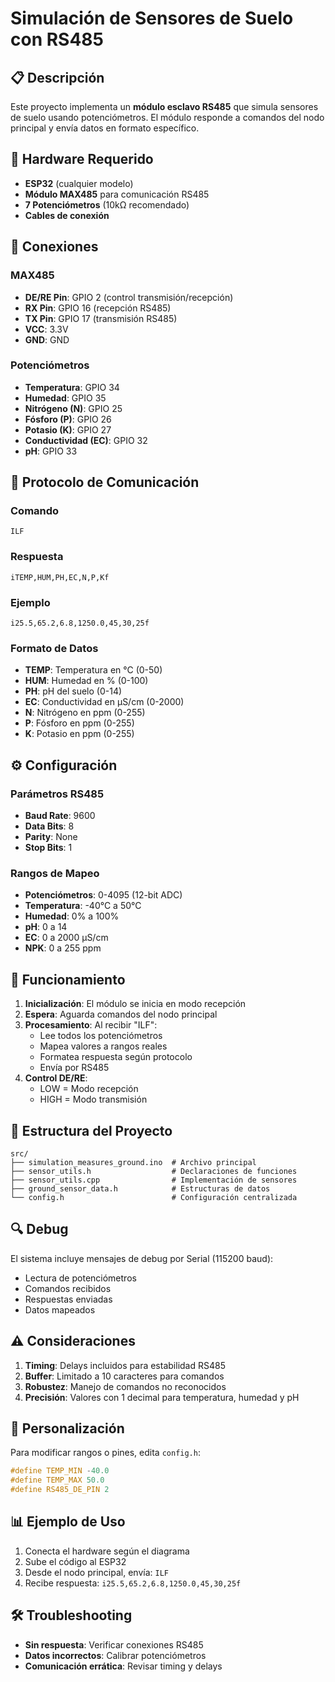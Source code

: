 # Simulación de Sensores de Suelo con RS485

## 📋 Descripción

Este proyecto implementa un **módulo esclavo RS485** que simula sensores de suelo usando potenciómetros. El módulo responde a comandos del nodo principal y envía datos en formato específico.

## 🔧 Hardware Requerido

- **ESP32** (cualquier modelo)
- **Módulo MAX485** para comunicación RS485
- **7 Potenciómetros** (10kΩ recomendado)
- **Cables de conexión**

## 📍 Conexiones

### MAX485

- **DE/RE Pin**: GPIO 2 (control transmisión/recepción)
- **RX Pin**: GPIO 16 (recepción RS485)
- **TX Pin**: GPIO 17 (transmisión RS485)
- **VCC**: 3.3V
- **GND**: GND

### Potenciómetros

- **Temperatura**: GPIO 34
- **Humedad**: GPIO 35
- **Nitrógeno (N)**: GPIO 25
- **Fósforo (P)**: GPIO 26
- **Potasio (K)**: GPIO 27
- **Conductividad (EC)**: GPIO 32
- **pH**: GPIO 33

## 📡 Protocolo de Comunicación

### Comando

```
ILF
```

### Respuesta

```
iTEMP,HUM,PH,EC,N,P,Kf
```

### Ejemplo

```
i25.5,65.2,6.8,1250.0,45,30,25f
```

### Formato de Datos

- **TEMP**: Temperatura en °C (0-50)
- **HUM**: Humedad en % (0-100)
- **PH**: pH del suelo (0-14)
- **EC**: Conductividad en μS/cm (0-2000)
- **N**: Nitrógeno en ppm (0-255)
- **P**: Fósforo en ppm (0-255)
- **K**: Potasio en ppm (0-255)

## ⚙️ Configuración

### Parámetros RS485

- **Baud Rate**: 9600
- **Data Bits**: 8
- **Parity**: None
- **Stop Bits**: 1

### Rangos de Mapeo

- **Potenciómetros**: 0-4095 (12-bit ADC)
- **Temperatura**: -40°C a 50°C
- **Humedad**: 0% a 100%
- **pH**: 0 a 14
- **EC**: 0 a 2000 μS/cm
- **NPK**: 0 a 255 ppm

## 🚀 Funcionamiento

1. **Inicialización**: El módulo se inicia en modo recepción
2. **Espera**: Aguarda comandos del nodo principal
3. **Procesamiento**: Al recibir "ILF":
   - Lee todos los potenciómetros
   - Mapea valores a rangos reales
   - Formatea respuesta según protocolo
   - Envía por RS485
4. **Control DE/RE**:
   - LOW = Modo recepción
   - HIGH = Modo transmisión

## 📁 Estructura del Proyecto

```
src/
├── simulation_measures_ground.ino  # Archivo principal
├── sensor_utils.h                  # Declaraciones de funciones
├── sensor_utils.cpp                # Implementación de sensores
├── ground_sensor_data.h            # Estructuras de datos
└── config.h                        # Configuración centralizada
```

## 🔍 Debug

El sistema incluye mensajes de debug por Serial (115200 baud):

- Lectura de potenciómetros
- Comandos recibidos
- Respuestas enviadas
- Datos mapeados

## ⚠️ Consideraciones

1. **Timing**: Delays incluidos para estabilidad RS485
2. **Buffer**: Limitado a 10 caracteres para comandos
3. **Robustez**: Manejo de comandos no reconocidos
4. **Precisión**: Valores con 1 decimal para temperatura, humedad y pH

## 🔧 Personalización

Para modificar rangos o pines, edita `config.h`:

```cpp
#define TEMP_MIN -40.0
#define TEMP_MAX 50.0
#define RS485_DE_PIN 2
```

## 📊 Ejemplo de Uso

1. Conecta el hardware según el diagrama
2. Sube el código al ESP32
3. Desde el nodo principal, envía: `ILF`
4. Recibe respuesta: `i25.5,65.2,6.8,1250.0,45,30,25f`

## 🛠️ Troubleshooting

- **Sin respuesta**: Verificar conexiones RS485
- **Datos incorrectos**: Calibrar potenciómetros
- **Comunicación errática**: Revisar timing y delays
